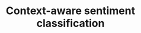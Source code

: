 ---
layout: publications
categories: publications 
year: 2015
link: http://ieeexplore.ieee.org/abstract/document/7377709/
title: "Context-aware sentiment classification"
authors: Buddhika H Kasthuriarachchy, Kasun de Zoysa, HL Premarathne
conference: Advances in ICT for Emerging Regions (ICTer), 2015 Fifteenth International Conference on
conferenceinfo: 
---